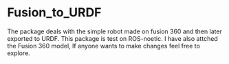 # Fusion_to_URDF
The package deals with the simple robot made on fusion 360 and then later exported to URDF. This package is test on ROS-noetic. 
I have also attched the Fusion 360 model, If anyone wants to make changes feel free to explore.  
